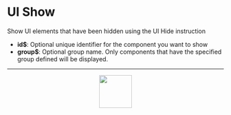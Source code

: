 # UI Show
Show UI elements that have been hidden using the UI Hide instruction
- **id&dollar;**: Optional unique identifier for the component you want to show
- **group&dollar;**: Optional group name. Only components that have the specified group defined will be displayed.
---
<p align="center"><img valign="middle" width="76px" src="https://drive.google.com/uc?export=view&id=1c2KO0LJpvMS9X9CAGV6dOfciR7OWhdKA" /></p>